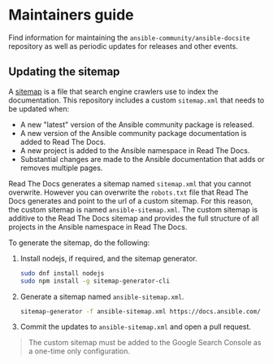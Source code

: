 # Maintainers guide

Find information for maintaining the `ansible-community/ansible-docsite` repository as well as periodic updates for releases and other events.

## Updating the sitemap

A [sitemap](https://docs.readthedocs.com/platform/stable/reference/sitemaps.html) is a file that search engine crawlers use to index the documentation.
This repository includes a custom `sitemap.xml` that needs to be updated when:

- A new "latest" version of the Ansible community package is released.
- A new version of the Ansible community package documentation is added to Read The Docs.
- A new project is added to the Ansible namespace in Read The Docs.
- Substantial changes are made to the Ansible documentation that adds or removes multiple pages.

Read The Docs generates a sitemap named `sitemap.xml` that you cannot overwrite.
However you can overwrite the `robots.txt` file that Read The Docs generates and point to the url of a custom sitemap.
For this reason, the custom sitemap is named `ansible-sitemap.xml`.
The custom sitemap is additive to the Read The Docs sitemap and provides the full structure of all projects in the Ansible namespace in Read The Docs.

To generate the sitemap, do the following:

1. Install nodejs, if required, and the sitemap generator.
   ```bash
   sudo dnf install nodejs
   sudo npm install -g sitemap-generator-cli
   ```
1. Generate a sitemap named `ansible-sitemap.xml`.
   ```bash
   sitemap-generator -f ansible-sitemap.xml https://docs.ansible.com/
   ```
1. Commit the updates to `ansible-sitemap.xml` and open a pull request.

> The custom sitemap must be added to the Google Search Console as a one-time only configuration.
